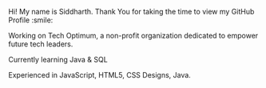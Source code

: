 
</p>
<div size='20px'> Hi! My name is Siddharth. Thank You for taking the time to view my GitHub Profile :smile: 
</div>

Working on Tech Optimum, a non-profit organization dedicated to empower future tech leaders.

Currently learning Java & SQL

Experienced in JavaScript, HTML5, CSS Designs, Java. 




